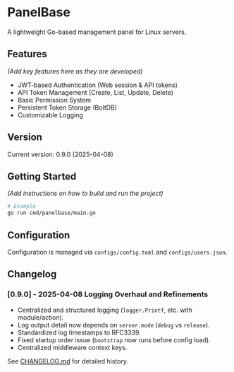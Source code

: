 # PanelBase

A lightweight Go-based management panel for Linux servers.

## Features

_(Add key features here as they are developed)_

- JWT-based Authentication (Web session & API tokens)
- API Token Management (Create, List, Update, Delete)
- Basic Permission System
- Persistent Token Storage (BoltDB)
- Customizable Logging

## Version

Current version: 0.9.0 (2025-04-08)

## Getting Started

_(Add instructions on how to build and run the project)_

```bash
# Example
go run cmd/panelbase/main.go
```

## Configuration

Configuration is managed via `configs/config.toml` and `configs/users.json`.

## Changelog

### [0.9.0] - 2025-04-08 Logging Overhaul and Refinements

- Centralized and structured logging (`logger.Printf`, etc. with module/action).
- Log output detail now depends on `server.mode` (`debug` vs `release`).
- Standardized log timestamps to RFC3339.
- Fixed startup order issue (`bootstrap` now runs before config load).
- Centralized middleware context keys.

See [CHANGELOG.md](CHANGELOG.md) for detailed history.
